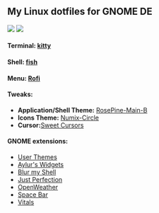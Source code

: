 <h2> My Linux dotfiles for GNOME DE</h2>
<img src="https://i.imgur.com/B8mOV3x.png"/>
<img src="https://i.imgur.com/8gpfVd5.png"/>
<h4>Terminal: <a href="https://sw.kovidgoyal.net/kitty/">kitty</a></h4>
<h4>Shell: <a href="https://fishshell.com/">fish</a></h4>
<h4>Menu: <a href="https://github.com/davatorium/rofi">Rofi</a></h4>
<h4>Tweaks:</h4>
<ul>
  <li>
    <b>Application/Shell Theme:</b> <a href="https://github.com/Fausto-Korpsvart/Rose-Pine-GTK-Theme">RosePine-Main-B</a>
  </li>
  <li>
    <b>Icons Theme:</b> <a href="https://github.com/numixproject/numix-icon-theme-circle">Numix-Circle</a>
  </li>
  <li>
      <b>Cursor:</b><a href="https://www.gnome-look.org/p/1393084/">Sweet Cursors</a>
  </li>
</ul>

<h4>GNOME extensions:</h4>
<ul>
  <li>
    <a href="https://extensions.gnome.org/extension/19/user-themes/">User Themes</a>
  </li>
  <li>
    <a href="https://extensions.gnome.org/extension/5338/aylurs-widgets/">Aylur's Widgets</a>
  </li>
  <li>
    <a href="https://extensions.gnome.org/extension/3193/blur-my-shell/">Blur my Shell</a>
  </li>
  <li>
    <a href="https://extensions.gnome.org/extension/3843/just-perfection/">Just Perfection</a>
  </li>
  <li>
    <a href="https://extensions.gnome.org/extension/750/openweather/">OpenWeather</a>
  </li>
  <li>
    <a href="https://extensions.gnome.org/extension/5090/space-bar/">Space Bar</a>
  </li>
  <li>
    <a href="https://extensions.gnome.org/extension/1460/vitals/">Vitals</a>
  </li>
</ul>
